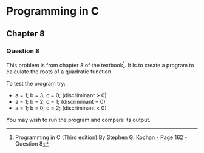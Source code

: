 # Programming in C
## Chapter 8
### Question 8

This problem is from chapter 8 of the textbook[^1]. It is to create a program to calculate the roots of a quadratic function.


To test the program try:
* a = 1; b = 3; c = 0;  (discriminant > 0)
* a = 1; b = 2; c = 1;  (discriminant = 0)
* a = 1; b = 0; c = 2;  (discriminant < 0)

You may wish to run the program and compare its output.


[^1]: Programming in C (Third edition) By Stephen G. Kochan - Page 162 - Question 8